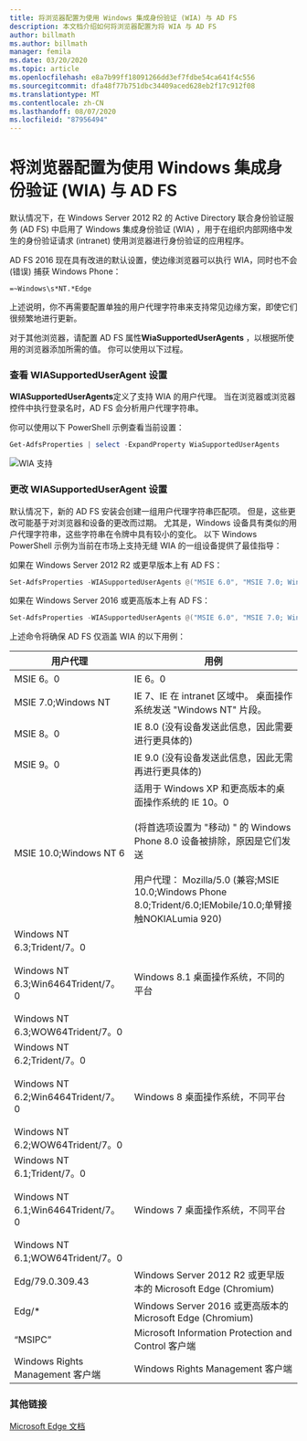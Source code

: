 ```yaml
---
title: 将浏览器配置为使用 Windows 集成身份验证 (WIA) 与 AD FS
description: 本文档介绍如何将浏览器配置为将 WIA 与 AD FS
author: billmath
ms.author: billmath
manager: femila
ms.date: 03/20/2020
ms.topic: article
ms.openlocfilehash: e8a7b99ff18091266dd3ef7fdbe54ca641f4c556
ms.sourcegitcommit: dfa48f77b751dbc34409aced628eb2f17c912f08
ms.translationtype: MT
ms.contentlocale: zh-CN
ms.lasthandoff: 08/07/2020
ms.locfileid: "87956494"
---
```

# <a name="configure-browsers-to-use-windows-integrated-authentication-wia-with-ad-fs"></a>将浏览器配置为使用 Windows 集成身份验证 (WIA) 与 AD FS

默认情况下，在 Windows Server 2012 R2 的 Active Directory 联合身份验证服务 (AD FS) 中启用了 Windows 集成身份验证 (WIA) ，用于在组织内部网络中发生的身份验证请求 (intranet) 使用浏览器进行身份验证的应用程序。

AD FS 2016 现在具有改进的默认设置，使边缘浏览器可以执行 WIA，同时也不会 (错误) 捕获 Windows Phone：

```
=~Windows\s*NT.*Edge
```

上述说明，你不再需要配置单独的用户代理字符串来支持常见边缘方案，即使它们很频繁地进行更新。

对于其他浏览器，请配置 AD FS 属性**WiaSupportedUserAgents** ，以根据所使用的浏览器添加所需的值。  你可以使用以下过程。

### <a name="view-wiasupporteduseragent-settings"></a>查看 WIASupportedUserAgent 设置

**WIASupportedUserAgents**定义了支持 WIA 的用户代理。 当在浏览器或浏览器控件中执行登录名时，AD FS 会分析用户代理字符串。

你可以使用以下 PowerShell 示例查看当前设置：

```powershell
Get-AdfsProperties | select -ExpandProperty WiaSupportedUserAgents
```

![WIA 支持](../operations/media/Configure-AD-FS-Browser-WIA/wiasupport.png)

### <a name="change-wiasupporteduseragent-settings"></a>更改 WIASupportedUserAgent 设置
默认情况下，新的 AD FS 安装会创建一组用户代理字符串匹配项。 但是，这些更改可能基于对浏览器和设备的更改而过期。 尤其是，Windows 设备具有类似的用户代理字符串，这些字符串在令牌中具有较小的变化。 以下 Windows PowerShell 示例为当前在市场上支持无缝 WIA 的一组设备提供了最佳指导：

如果在 Windows Server 2012 R2 或更早版本上有 AD FS：

```powershell
Set-AdfsProperties -WIASupportedUserAgents @("MSIE 6.0", "MSIE 7.0; Windows NT", "MSIE 8.0", "MSIE 9.0", "MSIE 10.0; Windows NT 6", "Windows NT 6.3; Trident/7.0", "Windows NT 6.3; Win64; x64; Trident/7.0", "Windows NT 6.3; WOW64; Trident/7.0", "Windows NT 6.2; Trident/7.0", "Windows NT 6.2; Win64; x64; Trident/7.0", "Windows NT 6.2; WOW64; Trident/7.0", "Windows NT 6.1; Trident/7.0", "Windows NT 6.1; Win64; x64; Trident/7.0", "Windows NT 6.1; WOW64; Trident/7.0", "MSIPC", "Windows Rights Management Client", "Edg/79.0.309.43")
```

如果在 Windows Server 2016 或更高版本上有 AD FS：

```powershell
Set-AdfsProperties -WIASupportedUserAgents @("MSIE 6.0", "MSIE 7.0; Windows NT", "MSIE 8.0", "MSIE 9.0", "MSIE 10.0; Windows NT 6", "Windows NT 6.3; Trident/7.0", "Windows NT 6.3; Win64; x64; Trident/7.0", "Windows NT 6.3; WOW64; Trident/7.0", "Windows NT 6.2; Trident/7.0", "Windows NT 6.2; Win64; x64; Trident/7.0", "Windows NT 6.2; WOW64; Trident/7.0", "Windows NT 6.1; Trident/7.0", "Windows NT 6.1; Win64; x64; Trident/7.0", "Windows NT 6.1; WOW64; Trident/7.0", "MSIPC", "Windows Rights Management Client", "Edg/*")
```

上述命令将确保 AD FS 仅涵盖 WIA 的以下用例：

|用户代理|用例|
|-----|-----|
|MSIE 6。0|IE 6。0|
|MSIE 7.0;Windows NT|IE 7、IE 在 intranet 区域中。 桌面操作系统发送 "Windows NT" 片段。|
|MSIE 8。0|IE 8.0 (没有设备发送此信息，因此需要进行更具体的) |
|MSIE 9。0|IE 9.0 (没有设备发送此信息，因此无需再进行更具体的) |
|MSIE 10.0;Windows NT 6|适用于 Windows XP 和更高版本的桌面操作系统的 IE 10。0</br></br> (将首选项设置为 "移动) " 的 Windows Phone 8.0 设备被排除，原因是它们发送</br></br>用户代理： Mozilla/5.0 (兼容;MSIE 10.0;Windows Phone 8.0;Trident/6.0;IEMobile/10.0;单臂接触NOKIALumia 920) |
|Windows NT 6.3;Trident/7。0</br></br>Windows NT 6.3;Win6464Trident/7。0</br></br>Windows NT 6.3;WOW64Trident/7。0| Windows 8.1 桌面操作系统，不同的平台|
|Windows NT 6.2;Trident/7。0</br></br>Windows NT 6.2;Win6464Trident/7。0</br></br>Windows NT 6.2;WOW64Trident/7。0|Windows 8 桌面操作系统，不同平台|
|Windows NT 6.1;Trident/7。0</br></br>Windows NT 6.1;Win6464Trident/7。0</br></br>Windows NT 6.1;WOW64Trident/7。0|Windows 7 桌面操作系统，不同平台|
|Edg/79.0.309.43 | Windows Server 2012 R2 或更早版本的 Microsoft Edge (Chromium)  |
|Edg/*| Windows Server 2016 或更高版本的 Microsoft Edge (Chromium) |
|“MSIPC”| Microsoft Information Protection and Control 客户端|
|Windows Rights Management 客户端|Windows Rights Management 客户端|

### <a name="additional-links"></a>其他链接

[Microsoft Edge 文档](/microsoft-edge/web-platform/user-agent-string)

